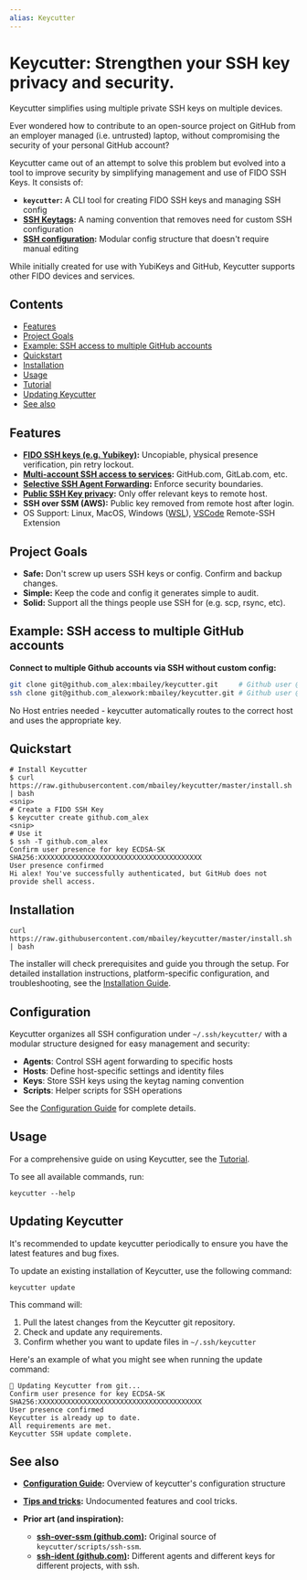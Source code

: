 ```yaml
---
alias: Keycutter
---
```


# Keycutter: Strengthen your SSH key privacy and security.

Keycutter simplifies using multiple private SSH keys on multiple devices.

Ever wondered how to contribute to an open-source project on GitHub from an employer managed (i.e. untrusted) laptop, without compromising the security of your personal GitHub account?

Keycutter came out of an attempt to solve this problem but evolved into a tool to improve security by simplifying management and use of FIDO SSH Keys. It consists of:

- **`keycutter`:** A CLI tool for creating FIDO SSH keys and managing SSH config
- **[SSH Keytags](docs/ssh-keytags.md):** A naming convention that removes need for custom SSH configuration
- **[SSH configuration](docs/config/README.md):** Modular config structure that doesn't require manual editing

While initially created for use with YubiKeys and GitHub, Keycutter supports other FIDO devices and services.

## Contents

- [Features](#features)
- [Project Goals](#project-goals)
- [Example: SSH access to multiple GitHub accounts](#example-ssh-access-to-multiple-github-accounts)
- [Quickstart](#quickstart)
- [Installation](#installation)
- [Usage](#usage)
- [Tutorial](docs/tutorial.md)
- [Updating Keycutter](#updating-keycutter)
- [See also](#see-also)

## Features

- **[FIDO SSH keys (e.g. Yubikey)](./docs/yubikeys/fido2-on-yubikeys.md):** Uncopiable, physical presence verification, pin retry lockout.
- **[Multi-account SSH access to services](./docs/ssh-keytags.md#key-innovation-multi-account-ssh):** GitHub.com, GitLab.com, etc.
- **[Selective SSH Agent Forwarding](./ssh_config/keycutter/agents/README.md):** Enforce security boundaries.
- **[Public SSH Key privacy](./docs/design/defense-layers-to-protect-against-key-misuse.md):** Only offer relevant keys to remote host.
- **SSH over SSM (AWS):** Public key removed from remote host after login.
- OS Support: Linux, MacOS, Windows ([WSL](docs/install.md#wsl-windows-subsystem-for-linux)), [VSCode](docs/vscode/README.md) Remote-SSH Extension

## Project Goals

- **Safe:** Don't screw up users SSH keys or config. Confirm and backup changes.
- **Simple:** Keep the code and config it generates simple to audit.
- **Solid:** Support all the things people use SSH for (e.g. scp, rsync, etc).

## Example: SSH access to multiple GitHub accounts

**Connect to multiple Github accounts via SSH without custom config:**

```bash
git clone git@github.com_alex:mbailey/keycutter.git     # Github user @alex
ssh clone git@github.com_alexwork:mbailey/keycutter.git # Github user @alexwork
```

No Host entries needed - keycutter automatically routes to the correct host and uses the appropriate key.

## Quickstart

```shell
# Install Keycutter
$ curl https://raw.githubusercontent.com/mbailey/keycutter/master/install.sh | bash
<snip>
# Create a FIDO SSH Key
$ keycutter create github.com_alex
<snip>
# Use it
$ ssh -T github.com_alex
Confirm user presence for key ECDSA-SK SHA256:XXXXXXXXXXXXXXXXXXXXXXXXXXXXXXXXXXXXXXXX
User presence confirmed
Hi alex! You've successfully authenticated, but GitHub does not provide shell access.
```

## Installation

```shell
curl https://raw.githubusercontent.com/mbailey/keycutter/master/install.sh | bash
```

The installer will check prerequisites and guide you through the setup. For detailed installation instructions, platform-specific configuration, and troubleshooting, see the [Installation Guide](./docs/install.md).

## Configuration

Keycutter organizes all SSH configuration under `~/.ssh/keycutter/` with a modular structure designed for easy management and security:

- **Agents**: Control SSH agent forwarding to specific hosts
- **Hosts**: Define host-specific settings and identity files
- **Keys**: Store SSH keys using the keytag naming convention
- **Scripts**: Helper scripts for SSH operations

See the [Configuration Guide](docs/config/README.md) for complete details.

## Usage

For a comprehensive guide on using Keycutter, see the [Tutorial](docs/tutorial.md).

To see all available commands, run:

```shell
keycutter --help
```

## Updating Keycutter

It's recommended to update keycutter periodically to ensure you have the
latest features and bug fixes.

To update an existing installation of Keycutter, use the following command:

```shell
keycutter update
```

This command will:

1. Pull the latest changes from the Keycutter git repository.
1. Check and update any requirements.
1. Confirm whether you want to update files in `~/.ssh/keycutter`

Here's an example of what you might see when running the update command:

```
🔄 Updating Keycutter from git...
Confirm user presence for key ECDSA-SK SHA256:XXXXXXXXXXXXXXXXXXXXXXXXXXXXXXXXXXXXXXXX
User presence confirmed
Keycutter is already up to date.
All requirements are met.
Keycutter SSH update complete.
```

## See also

- **[Configuration Guide](docs/config/README.md):** Overview of keycutter's configuration structure
- **[Tips and tricks](docs/tips-and-tricks.md):** Undocumented features and cool tricks.

- **Prior art (and inspiration):**
  - **[ssh-over-ssm (github.com)](https://github.com/elpy1/ssh-over-ssm):** Original source of `keycutter/scripts/ssh-ssm`.
  - **[ssh-ident (github.com)](https://github.com/ccontavalli/ssh-ident):** Different agents and different keys for different projects, with ssh.
